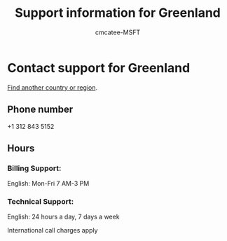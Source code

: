 ﻿---                                
title: Support information for Greenland
author: cmcatee-MSFT
ms.author: cmcatee
manager: mnirkhe
audience: Admin
ms.topic: reference
ms.service: o365-administration
ms.collection: Adm_Support
localization_priority: Priority
description: Learn how to contact support for your country or region.
ROBOTS: NOINDEX, NOFOLLOW
---

# Contact support for Greenland

[Find another country or region](../contact-support-for-business-products.md).

## Phone number
+1 312 843 5152

## Hours
### Billing Support:

English: Mon-Fri 7 AM-3 PM

### Technical Support:

English: 24 hours a day, 7 days a week

International call charges apply